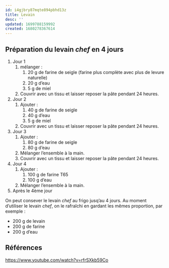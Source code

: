 ```yaml
---
id: i4gjbry87mqte894pbhd13z
title: Levain
desc: ''
updated: 1699788159992
created: 1680278367614
---
```


## Préparation du levain _chef_ en 4 jours

1. Jour 1
   1. mélanger :
      1. 20 g de farine de seigle (farine plus complète avec plus de levure naturelle)
      2. 20 g d’eau
      3. 5 g de miel
   2. Couvrir avec un tissu et laisser reposer la pâte pendant 24 heures.
2. Jour 2
   1. Ajouter :
      1. 40 g de farine de seigle
      2. 40 g d’eau
      3. 5 g de miel
   2. Couvrir avec un tissu et laisser reposer la pâte pendant 24 heures.
3. Jour 3
   1. Ajouter :
      1. 80 g de farine de seigle
      2. 80 g d’eau
   2. Mélanger l’ensemble à la main.
   3. Couvrir avec un tissu et laisser reposer la pâte pendant 24 heures.
4. Jour 4
   1. Ajouter :
      1. 100 g de farine T65
      2. 100 g d’eau
   2. Mélanger l’ensemble à la main.
5. Après le 4ème jour

On peut consever le levain _chef_ au frigo jusq’au 4 jours. Au moment d’utiliser le levain _chef_, on le rafraîchi en gardant les mêmes proportion, par exemple :

- 200 g de levain
- 200 g de farine
- 200 g d’eau

## Références

https://www.youtube.com/watch?v=rfrSXkb59Co
